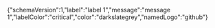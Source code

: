 {"schemaVersion":1,"label":"label 1","message":"message 1","labelColor":"critical","color":"darkslategrey","namedLogo":"github"}
